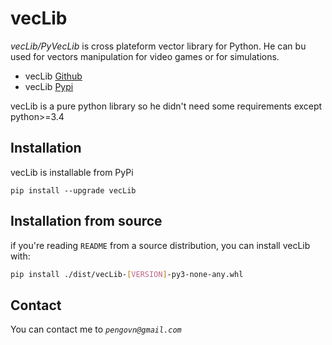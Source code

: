 # vecLib
*vecLib/PyVecLib* is cross plateform vector library for Python.
He can bu used for vectors manipulation for video games or for simulations.

* vecLib [Github]
* vecLib [Pypi]

vecLib is a pure python library so he didn't need some requirements except python>=3.4

## Installation
vecLib is installable from PyPi
```
pip install --upgrade vecLib
```
## Installation from source
if you're reading `README` from a source distribution, you can install vecLib with:
```bash
pip install ./dist/vecLib-[VERSION]-py3-none-any.whl
```

## Contact
You can contact me to *`pengovn@gmail.com`*

[Github]: https://github.com/pengovn/PyVecLib
[pypi]: https://pypi.org/project/VecLib/